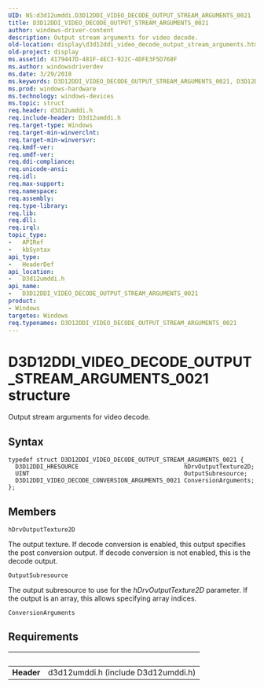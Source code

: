 ```yaml
---
UID: NS:d3d12umddi.D3D12DDI_VIDEO_DECODE_OUTPUT_STREAM_ARGUMENTS_0021
title: D3D12DDI_VIDEO_DECODE_OUTPUT_STREAM_ARGUMENTS_0021
author: windows-driver-content
description: Output stream arguments for video decode.
old-location: display\d3d12ddi_video_decode_output_stream_arguments.htm
old-project: display
ms.assetid: 4179447D-481F-4EC3-922C-4DFE3F5D768F
ms.author: windowsdriverdev
ms.date: 3/29/2018
ms.keywords: D3D12DDI_VIDEO_DECODE_OUTPUT_STREAM_ARGUMENTS_0021, D3D12DDI_VIDEO_DECODE_OUTPUT_STREAM_ARGUMENTS_0021 structure [Display Devices], d3d12umddi/D3D12DDI_VIDEO_DECODE_OUTPUT_STREAM_ARGUMENTS_0021, display.d3d12ddi_video_decode_output_stream_arguments
ms.prod: windows-hardware
ms.technology: windows-devices
ms.topic: struct
req.header: d3d12umddi.h
req.include-header: D3d12umddi.h
req.target-type: Windows
req.target-min-winverclnt: 
req.target-min-winversvr: 
req.kmdf-ver: 
req.umdf-ver: 
req.ddi-compliance: 
req.unicode-ansi: 
req.idl: 
req.max-support: 
req.namespace: 
req.assembly: 
req.type-library: 
req.lib: 
req.dll: 
req.irql: 
topic_type:
-	APIRef
-	kbSyntax
api_type:
-	HeaderDef
api_location:
-	D3d12umddi.h
api_name:
-	D3D12DDI_VIDEO_DECODE_OUTPUT_STREAM_ARGUMENTS_0021
product:
- Windows
targetos: Windows
req.typenames: D3D12DDI_VIDEO_DECODE_OUTPUT_STREAM_ARGUMENTS_0021
---
```


# D3D12DDI_VIDEO_DECODE_OUTPUT_STREAM_ARGUMENTS_0021 structure
Output stream arguments for video decode.

## Syntax
```
typedef struct D3D12DDI_VIDEO_DECODE_OUTPUT_STREAM_ARGUMENTS_0021 {
  D3D12DDI_HRESOURCE                              hDrvOutputTexture2D;
  UINT                                            OutputSubresource;
  D3D12DDI_VIDEO_DECODE_CONVERSION_ARGUMENTS_0021 ConversionArguments;
};
```

## Members


`hDrvOutputTexture2D`

The output texture.  If decode conversion is enabled, this output specifies the post conversion output.  If decode conversion is not enabled, this is the decode output.

`OutputSubresource`

The output subresource to use for the <i>hDrvOutputTexture2D</i> parameter. If the output is an array, this allows specifying array indices.

`ConversionArguments`




## Requirements
| &nbsp; | &nbsp; |
| ---- |:---- |
| **Header** | d3d12umddi.h (include D3d12umddi.h) |